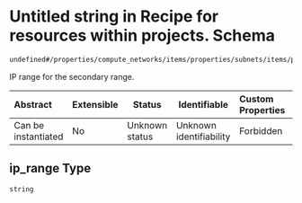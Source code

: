 # Untitled string in Recipe for resources within projects. Schema

```txt
undefined#/properties/compute_networks/items/properties/subnets/items/properties/secondary_ranges/items/properties/ip_range
```

IP range for the secondary range.


| Abstract            | Extensible | Status         | Identifiable            | Custom Properties | Additional Properties | Access Restrictions | Defined In                                                              |
| :------------------ | ---------- | -------------- | ----------------------- | :---------------- | --------------------- | ------------------- | ----------------------------------------------------------------------- |
| Can be instantiated | No         | Unknown status | Unknown identifiability | Forbidden         | Allowed               | none                | [resources.schema.json\*](resources.schema.json "open original schema") |

## ip_range Type

`string`
